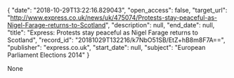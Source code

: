 {
  "date": "2018-10-29T13:22:16.829043", 
  "open_access": false, 
  "target_url": "http://www.express.co.uk/news/uk/475074/Protests-stay-peaceful-as-Nigel-Farage-returns-to-Scotland", 
  "description": null, 
  "end_date": null, 
  "title": "Express: Protests stay peaceful as Nigel Farage returns to Scotland", 
  "record_id": "20181029T132216/k7NbO51SB/EtZ+hB8m8F7A==", 
  "publisher": "express.co.uk", 
  "start_date": null, 
  "subject": "European Parliament Elections 2014"
}

None